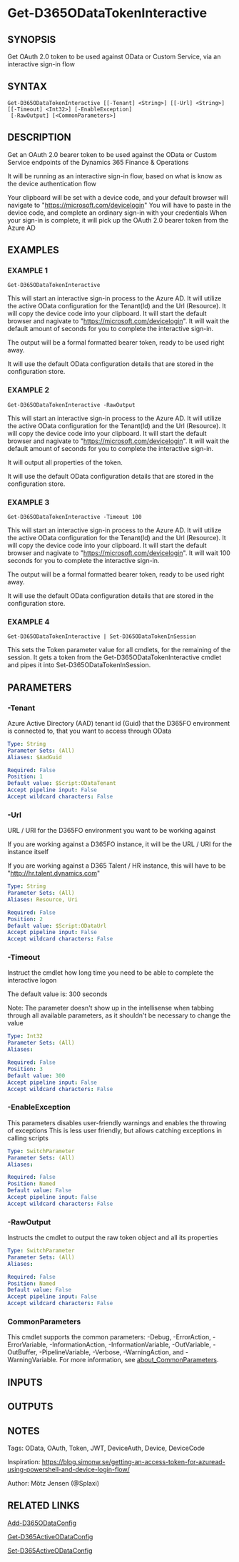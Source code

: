 ﻿---
external help file: d365fo.integrations-help.xml
Module Name: d365fo.integrations
online version:
schema: 2.0.0
---

# Get-D365ODataTokenInteractive

## SYNOPSIS
Get OAuth 2.0 token to be used against OData or Custom Service, via an interactive sign-in flow

## SYNTAX

```
Get-D365ODataTokenInteractive [[-Tenant] <String>] [[-Url] <String>] [[-Timeout] <Int32>] [-EnableException]
 [-RawOutput] [<CommonParameters>]
```

## DESCRIPTION
Get an OAuth 2.0 bearer token to be used against the OData or Custom Service endpoints of the Dynamics 365 Finance & Operations

It will be running as an interactive sign-in flow, based on what is know as the device authentication flow

Your clipboard will be set with a device code, and your default browser will navigate to "https://microsoft.com/devicelogin"
You will have to paste in the device code, and complete an ordinary sign-in with your credentials
When your sign-in is complete, it will pick up the OAuth 2.0 bearer token from the Azure AD

## EXAMPLES

### EXAMPLE 1
```
Get-D365ODataTokenInteractive
```

This will start an interactive sign-in process to the Azure AD.
It will utilize the active OData configuration for the Tenant(Id) and the Url (Resource).
It will copy the device code into your clipboard.
It will start the default browser and nagivate to "https://microsoft.com/devicelogin".
It will wait the default amount of seconds for you to complete the interactive sign-in.

The output will be a formal formatted bearer token, ready to be used right away.

It will use the default OData configuration details that are stored in the configuration store.

### EXAMPLE 2
```
Get-D365ODataTokenInteractive -RawOutput
```

This will start an interactive sign-in process to the Azure AD.
It will utilize the active OData configuration for the Tenant(Id) and the Url (Resource).
It will copy the device code into your clipboard.
It will start the default browser and nagivate to "https://microsoft.com/devicelogin".
It will wait the default amount of seconds for you to complete the interactive sign-in.

It will output all properties of the token.

It will use the default OData configuration details that are stored in the configuration store.

### EXAMPLE 3
```
Get-D365ODataTokenInteractive -Timeout 100
```

This will start an interactive sign-in process to the Azure AD.
It will utilize the active OData configuration for the Tenant(Id) and the Url (Resource).
It will copy the device code into your clipboard.
It will start the default browser and nagivate to "https://microsoft.com/devicelogin".
It will wait 100 seconds for you to complete the interactive sign-in.

The output will be a formal formatted bearer token, ready to be used right away.

It will use the default OData configuration details that are stored in the configuration store.

### EXAMPLE 4
```
Get-D365ODataTokenInteractive | Set-D365ODataTokenInSession
```

This sets the Token parameter value for all cmdlets, for the remaining of the session.
It gets a token from the Get-D365ODataTokenInteractive cmdlet and pipes it into Set-D365ODataTokenInSession.

## PARAMETERS

### -Tenant
Azure Active Directory (AAD) tenant id (Guid) that the D365FO environment is connected to, that you want to access through OData

```yaml
Type: String
Parameter Sets: (All)
Aliases: $AadGuid

Required: False
Position: 1
Default value: $Script:ODataTenant
Accept pipeline input: False
Accept wildcard characters: False
```

### -Url
URL / URI for the D365FO environment you want to be working against

If you are working against a D365FO instance, it will be the URL / URI for the instance itself

If you are working against a D365 Talent / HR instance, this will have to be "http://hr.talent.dynamics.com"

```yaml
Type: String
Parameter Sets: (All)
Aliases: Resource, Uri

Required: False
Position: 2
Default value: $Script:ODataUrl
Accept pipeline input: False
Accept wildcard characters: False
```

### -Timeout
Instruct the cmdlet how long time you need to be able to complete the interactive logon

The default value is: 300 seconds

Note: The parameter doesn't show up in the intellisense when tabbing through all available parameters, as it shouldn't be necessary to change the value

```yaml
Type: Int32
Parameter Sets: (All)
Aliases:

Required: False
Position: 3
Default value: 300
Accept pipeline input: False
Accept wildcard characters: False
```

### -EnableException
This parameters disables user-friendly warnings and enables the throwing of exceptions
This is less user friendly, but allows catching exceptions in calling scripts

```yaml
Type: SwitchParameter
Parameter Sets: (All)
Aliases:

Required: False
Position: Named
Default value: False
Accept pipeline input: False
Accept wildcard characters: False
```

### -RawOutput
Instructs the cmdlet to output the raw token object and all its properties

```yaml
Type: SwitchParameter
Parameter Sets: (All)
Aliases:

Required: False
Position: Named
Default value: False
Accept pipeline input: False
Accept wildcard characters: False
```

### CommonParameters
This cmdlet supports the common parameters: -Debug, -ErrorAction, -ErrorVariable, -InformationAction, -InformationVariable, -OutVariable, -OutBuffer, -PipelineVariable, -Verbose, -WarningAction, and -WarningVariable. For more information, see [about_CommonParameters](http://go.microsoft.com/fwlink/?LinkID=113216).

## INPUTS

## OUTPUTS

## NOTES
Tags: OData, OAuth, Token, JWT, DeviceAuth, Device, DeviceCode

Inspiration: https://blog.simonw.se/getting-an-access-token-for-azuread-using-powershell-and-device-login-flow/

Author: Mötz Jensen (@Splaxi)

## RELATED LINKS

[Add-D365ODataConfig]()

[Get-D365ActiveODataConfig]()

[Set-D365ActiveODataConfig]()

